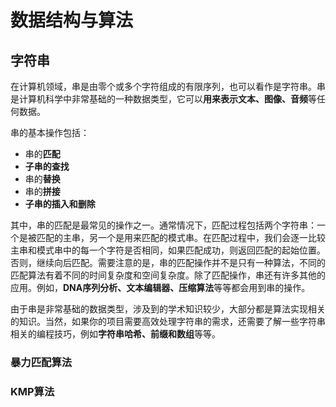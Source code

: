# 数据结构与算法

## 字符串

在计算机领域，串是由零个或多个字符组成的有限序列，也可以看作是字符串。串是计算机科学中非常基础的一种数据类型，它可以**用来表示文本、图像、音频**等任何数据。

串的基本操作包括：

- 串的**匹配**
- **子串的查找**
- 串的**替换**
- 串的**拼接**
- **子串的插入和删除**

其中，串的匹配是最常见的操作之一。通常情况下，匹配过程包括两个字符串：一个是被匹配的主串，另一个是用来匹配的模式串。在匹配过程中，我们会逐一比较主串和模式串中的每一个字符是否相同，如果匹配成功，则返回匹配的起始位置。否则，继续向后匹配。需要注意的是，串的匹配操作并不是只有一种算法，不同的匹配算法有着不同的时间复杂度和空间复杂度。除了匹配操作，串还有许多其他的应用。例如，**DNA序列分析、文本编辑器、压缩算法**等等都会用到串的操作。

由于串是非常基础的数据类型，涉及到的学术知识较少，大部分都是算法实现相关的知识。当然，如果你的项目需要高效处理字符串的需求，还需要了解一些字符串相关的编程技巧，例如**字符串哈希、前缀和数组**等等。

### 暴力匹配算法

### KMP算法

